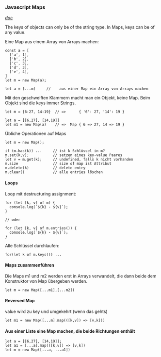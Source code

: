 ### Javascript Maps

_[doc](https://developer.mozilla.org/de/docs/Web/JavaScript/Reference/Global_Objects/Map)_


The keys of objects can only be of the string type. In Maps, keys can be of any value.


Eine Map aus einem Array von Arrays machen:

```
const a = [
  ['a', 1],
  ['b', 2],
  ['c', 3],
  ['d', 3],
  ['e', 4],
]
let m = new Map(a);

let a = [...m]     //    aus einer Map ein Array von Arrays machen

``` 

Mit den geschweiften Klammern macht man ein Objekt, keine Map. Beim Objekt sind die keys immer Strings.

```
let m = {6:27, 14:19}  // =>      { '6': 27, '14': 19 }  

let a = [[6,27], [14,19]]
let m1 = new Map(a)    // =>  Map { 6 => 27, 14 => 19 }  

```


Übliche Operationen auf Maps

```
let m = new Map();
 
if (m.has(k)) ...     // ist k Schlüssel in m?
m.set(k,v);           // setzen eines key-value Paares
let v = m.get(k);     // undefined, falls k nicht vorhanden
m.size                // size of map ist Attribut
m.delete(k)           // delete entry
m.clear()             // alle entries löschen

```

#### Loops

Loop mit destructuring assignment:

```
for (let [k, v] of m) {
  console.log(`${k} - ${v}`);
}

// oder 

for (let [k, v] of m.entries()) {
  console.log(`${k} - ${v}`);
}
```

Alle Schlüssel durchlaufen:

```
for(let k of m.keys()) ...   
```


#### Maps zusammenführen
Die Maps m1 und m2 werden erst in Arrays verwandelt, die dann beide 
dem Konstruktor von Map übergeben werden.

```
let m = new Map([...m1],[...m2]) 
```


#### Reversed Map 
value wird zu key und umgekehrt (wenn das gehts)

```
let m1 = new Map([...m].map(([k,v]) => [v,k]))
```

#### Aus einer Liste eine Map machen, die beide Richtungen enthält
```
let a = [[6,27], [14,19]];
let a1 = [...a].map(([k,v]) => [v,k])
let m = new Map([...a, ...a1]) 
```